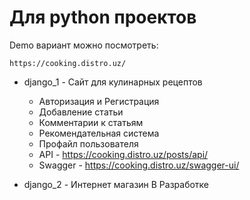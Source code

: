 # Для python проектов 

Demo вариант можно посмотреть:
```
https://cooking.distro.uz/
```
* django_1 - Сайт для кулинарных рецептов
  * Авторизация и Регистрация 
  * Добавление статьи  
  * Комментарии к статьям 
  * Рекомендательная система
  * Профайл пользователя 
  * API  - https://cooking.distro.uz/posts/api/
  * Swagger - https://cooking.distro.uz/swagger-ui/
  


* django_2 - Интернет магазин 
   В Разработке 
